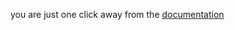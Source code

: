 you are just one click away from the [documentation](https://baloise.github.io/orchestra-maven-plugin/)
